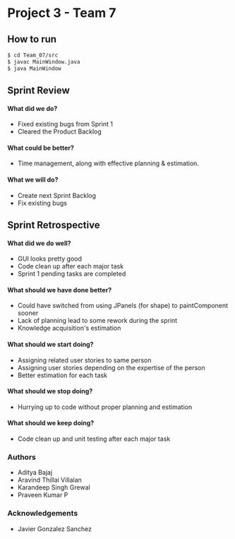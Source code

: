 # Project 3 - Team 7

## How to run
```sh
$ cd Team_07/src
$ javac MainWindow.java
$ java MainWindow
```

## Sprint Review
#### What did we do?
- Fixed existing bugs from Sprint 1
- Cleared the Product Backlog

#### What could be better?
- Time management, along with effective planning & estimation.

#### What we will do?
- Create next Sprint Backlog
- Fix existing bugs

## Sprint Retrospective

#### What did we do well?
- GUI looks pretty good
- Code clean up after each major task
- Sprint 1 pending tasks are completed

#### What should we have done better?
- Could have switched from using JPanels (for shape) to paintComponent sooner
- Lack of planning lead to some rework during the sprint
- Knowledge acquisition's estimation

#### What should we start doing?
- Assigning related user stories to same person
- Assigning user stories depending on the expertise of the person
- Better estimation for each task

#### What should we stop doing?
- Hurrying up to code without proper planning and estimation

#### What should we keep doing? 
- Code clean up and unit testing after each major task


### Authors
- Aditya Bajaj
- Aravind Thillai Villalan
- Karandeep Singh Grewal
- Praveen Kumar P

### Acknowledgements
- Javier Gonzalez Sanchez
